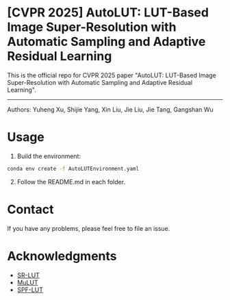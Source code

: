 # [CVPR 2025] AutoLUT: LUT-Based Image Super-Resolution with Automatic Sampling and Adaptive Residual Learning

This is the official repo for CVPR 2025 paper "AutoLUT: LUT-Based Image Super-Resolution with Automatic Sampling and Adaptive Residual Learning".

---

Authors: Yuheng Xu, Shijie Yang, Xin Liu, Jie Liu, Jie Tang, Gangshan Wu

# Usage

1. Build the environment:
```sh
conda env create -f AutoLUTEnvironment.yaml
```

2. Follow the README.md in each folder.

# Contact
If you have any problems, please feel free to file an issue.

# Acknowledgments

- [SR-LUT](https://github.com/yhjo09/SR-LUT)
- [MuLUT](https://github.com/ddlee-cn/MuLUT/tree/main)
- [SPF-LUT](https://github.com/leenas233/DFC)
